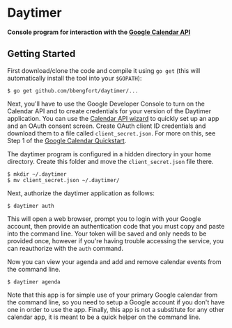 # Daytimer

**Console program for interaction with the [Google Calendar API](https://developers.google.com/google-apps/calendar/v3/reference/)**

## Getting Started

First download/clone the code and compile it using `go get` (this will automatically install the tool into your `$GOPATH`):

    $ go get github.com/bbengfort/daytimer/...

Next, you'll have to use the Google Developer Console to turn on the Calendar API and to create credentials for your version of the Daytimer application. You can use the [Calendar API wizard](https://console.developers.google.com/start/api?id=calendar) to quickly set up an app and an OAuth consent screen. Create OAuth client ID credentials and download them to a file called `client_secret.json`. For more on this, see Step 1 of the [Google Calendar Quickstart](https://developers.google.com/google-apps/calendar/quickstart/go).

The daytimer program is configured in a hidden directory in your home directory. Create this folder and move the `client_secret.json` file there.

    $ mkdir ~/.daytimer
    $ mv client_secret.json ~/.daytimer/

Next, authorize the daytimer application as follows:

    $ daytimer auth

This will open a web browser, prompt you to login with your Google account, then provide an authentication code that you must copy and paste into the command line. Your token will be saved and only needs to be provided once, however if you're having trouble accessing the service, you can reauthorize with the `auth` command.

Now you can view your agenda and add and remove calendar events from the command line.

    $ daytimer agenda

Note that this app is for simple use of your primary Google calendar from the command line, so you need to setup a Google account if you don't have one in order to use the app. Finally, this app is not a substitute for any other calendar app, it is meant to be a quick helper on the command line.

